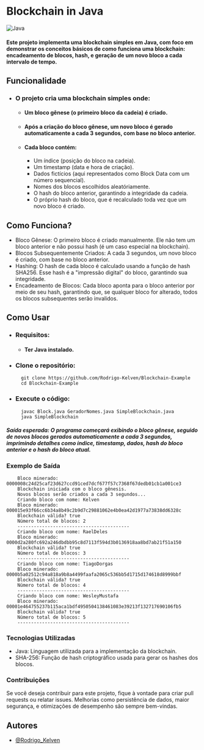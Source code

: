 # Blockchain in Java

![Java](https://img.shields.io/badge/java-%23ED8B00.svg?style=for-the-badge&logo=openjdk&logoColor=white)




#### Este projeto implementa uma blockchain simples em Java, com foco em demonstrar os conceitos básicos de como funciona uma blockchain: encadeamento de blocos, hash, e geração de um novo bloco a cada intervalo de tempo.

## Funcionalidade

- ### O projeto cria uma blockchain simples onde:

    - #### Um bloco gênese (o primeiro bloco da cadeia) é criado.

    - #### Após a criação do bloco gênese, um novo bloco é gerado automaticamente a cada 3 segundos, com base no bloco anterior.

    - #### Cada bloco contém:

        - Um índice (posição do bloco na cadeia).
        - Um timestamp (data e hora de criação).
        - Dados fictícios (aqui representados como Block Data com um número sequencial).
        - Nomes dos blocos escolhidos aleatóriamente.
        - O hash do bloco anterior, garantindo a integridade da cadeia.
        - O próprio hash do bloco, que é recalculado toda vez que um novo bloco é criado.

## Como Funciona?

- Bloco Gênese: O primeiro bloco é criado manualmente. Ele não tem um bloco anterior e não possui hash (é um caso especial na blockchain).
- Blocos Subsequentemente Criados: A cada 3 segundos, um novo bloco é criado, com base no bloco anterior.
- Hashing: O hash de cada bloco é calculado usando a função de hash SHA256. Esse hash é a "impressão digital" do bloco, garantindo sua integridade.
- Encadeamento de Blocos: Cada bloco aponta para o bloco anterior por meio de seu hash, garantindo que, se qualquer bloco for alterado, todos os blocos subsequentes serão invalidos.

## Como Usar
- ### Requisitos:
  - #### Ter Java instalado.

- ### Clone o repositório:

        git clone https://github.com/Rodrigo-Kelven/Blockchain-Example
        cd Blockchain-Example

- ### Execute o código:

        javac Block.java GeradorNomes.java SimpleBlockchain.java
        java SimpleBlockchain

##### Saída esperada: O programa começará exibindo o bloco gênese, seguido de novos blocos gerados automaticamente a cada 3 segundos, imprimindo detalhes como índice, timestamp, dados, hash do bloco anterior e o hash do bloco atual.

### Exemplo de Saída

        Bloco minerado: 0000008c24d25caf23d627ccd91ced7dcf677f57c7368f67dedb01cb1a001ce3
        Blockchain iniciada com o bloco gênesis.
        Novos blocos serão criados a cada 3 segundos...
        Criando bloco com nome: Kelven
        Bloco minerado: 000015e93f66cc6b34a8b49c2b9d7c29881062e4b0ea42d1977a73838dd6328c
        Blockchain válida? true
        Número total de blocos: 2
        -----------------------------------------
        Criando bloco com nome: RaelDeles
        Bloco minerado: 0000d2a280fc692a246dbdbb95c8d7113f594d3b0136918aa8bd7ab21f51a150
        Blockchain válida? true
        Número total de blocos: 3
        -----------------------------------------
        Criando bloco com nome: TiagoDorgas
        Bloco minerado: 0000b5a02512c94a818a9b8a4499faafa2065c536bb5d1715d174618d8999bbf
        Blockchain válida? true
        Número total de blocos: 4
        -----------------------------------------
        Criando bloco com nome: WesleyMustafa
        Bloco minerado: 00001e464755237b115aca1bdf4950504138461083e39213f132717690106fb5
        Blockchain válida? true
        Número total de blocos: 5
        -----------------------------------------


### Tecnologias Utilizadas

- Java: Linguagem utilizada para a implementação da blockchain.
- SHA-256: Função de hash criptográfico usada para gerar os hashes dos blocos.

### Contribuições

Se você deseja contribuir para este projeto, fique à vontade para criar pull requests ou relatar issues. Melhorias como persistência de dados, maior segurança, e otimizações de desempenho são sempre bem-vindas.

## Autores
- [@Rodrigo_Kelven](https://github.com/Rodrigo-Kelven)

